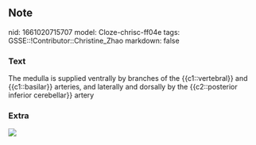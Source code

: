 ## Note
nid: 1661020715707
model: Cloze-chrisc-ff04e
tags: GSSE::!Contributor::Christine_Zhao
markdown: false

### Text
<div>
  <div>
    <div>
      <div>
        The medulla is supplied ventrally by branches of the
        {{c1::vertebral}} and {{c1::basilar}} arteries, and
        laterally and dorsally by the {{c2::posterior inferior
        cerebellar}} artery
      </div>
    </div>
  </div>
</div>

### Extra
<img src="Screen%20Shot%202021-08-11%20at%208.18.23%20pm.png">
